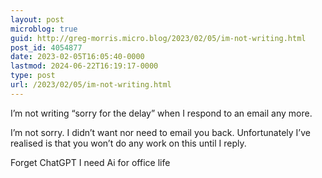 ```yaml
---
layout: post
microblog: true
guid: http://greg-morris.micro.blog/2023/02/05/im-not-writing.html
post_id: 4054877
date: 2023-02-05T16:05:40-0000
lastmod: 2024-06-22T16:19:17-0000
type: post
url: /2023/02/05/im-not-writing.html
---
```

I’m not writing “sorry for the delay” when I respond to an email any more. 

I’m not sorry. I didn’t want nor need to email you back. Unfortunately I’ve realised is that you won’t do any work on this until I reply. 

Forget ChatGPT I need Ai for office life
